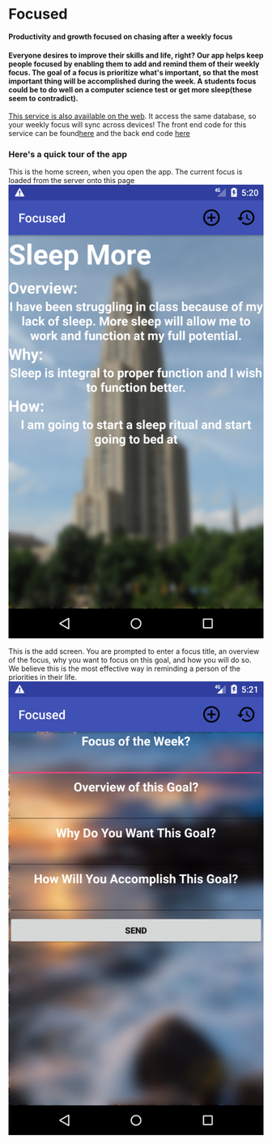 # Focused

**Productivity and growth focused on chasing after a weekly focus**

#### Everyone desires to improve their skills and life, right? Our app helps keep people focused by enabling them to add and remind them of their weekly focus. The goal of a focus is prioritize what's important, so that the most important thing will be accomplished during the week. A students focus could be to do well on a computer science test or get more sleep(these seem to contradict). 

[This service is also avaiilable on the web](http://54.70.51.182:1000/). It access the same database, so your weekly focus will sync across devices! The front end code for this service can be found[here](https://github.com/varughese/focusapp-frontend) and the back end code [here](https://github.com/varughese/focusapp-backend)


### Here's a quick tour of the app
This is the home screen, when you open the app. The current focus is loaded from the server onto this page
![alt text](https://github.com/JohnF8/Focused/blob/master/app/src/main/res/drawable/mainScreen.png)




This is the add screen. You are prompted to enter a focus title, an overview of the focus, why you want to focus on this goal, and how you will do so. We believe this is the most effective way in reminding a person of the priorities in their life. 
![alt text](https://github.com/JohnF8/Focused/blob/master/app/src/main/res/drawable/addScreen.png)
